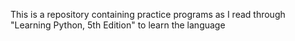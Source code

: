 This is a repository containing practice programs as I read
through "Learning Python, 5th Edition" to learn the language
